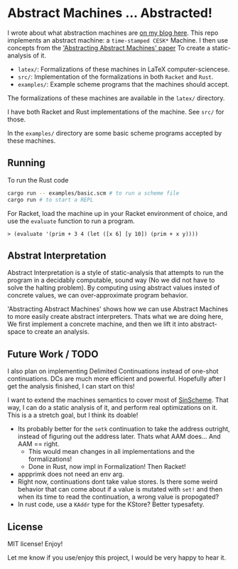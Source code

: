 # Abstract Machines ... Abstracted! #

I wrote about what abstraction machines are
[on my blog here](https://drs.is/post/abstract-machines/).
This repo implements an abstract machine: a `time-stamped CESK*` Machine.
I then use concepts from the
['Abstracting Abstract Machines' paper](http://matt.might.net/papers/vanhorn2010abstract.pdf)
To create a static-analysis of it.

* `latex/`: Formalizations of these machines in LaTeX computer-sciencese.
* `src/`: Implementation of the formalizations in both `Racket` and `Rust`.
* `examples/`: Example scheme programs that the machines should accept.

The formalizations of these machines are available in the `latex/` directory.

I have both Racket and Rust implementations of the machine. See `src/` for those.

In the `examples/` directory are some basic scheme programs accepted by these machines.


## Running ##

To run the Rust code

```bash
cargo run -- examples/basic.scm # to run a scheme file
cargo run # to start a REPL
```

For Racket, load the machine up in your Racket environment of choice,
and use the `evaluate` function to run a program.

```racket
> (evaluate '(prim + 3 4 (let ([x 6] [y 10]) (prim + x y))))
```

## Abstrat Interpretation ##

Abstract Interpretation is a style of static-analysis that attempts
to run the program in a decidably computable, sound way
(No we did not have to solve the halting problem).
By computing using abstract values insted of concrete values,
we can over-approximate program behavior.

'Abstracting Abstract Machines' shows how we can use Abstract Machines
to more easily create abstract interpreters. Thats what we are doing here,
We first implement a concrete machine, and then we lift it into abstract-space
to create an analysis.

## Future Work / TODO ##

I also plan on implementing Delimited Continuations instead of one-shot
continuations. DCs are much more efficient and powerful.
Hopefully after I get the analysis finished, I can start on this!

I want to extend the machines semantics to cover most of
[SinScheme](https://github.com/sinistersnare/SinScheme).
That way, I can do a static analysis of it, and perform real optimizations
on it. This is a a stretch goal, but I think its doable!

* Its probably better for the `setk` continuation to take the address outright,
instead of figuring out the address later. Thats what AAM does... And AAM == right.
	* This would mean changes in all implementations and the formalizations!
	* Done in Rust, now impl in Formalization! Then Racket!
* appprimk does not need an env arg.
* Right now, continuations dont take value stores. Is there some weird behavior that can come about if a value is mutated with `set!` and then when its time to read the continuation, a wrong value is propogated?
* In rust code, use a `KAddr` type for the KStore? Better typesafety.

## License ##

MIT license! Enjoy!

Let me know if you use/enjoy this project, I would be very happy to hear it.
